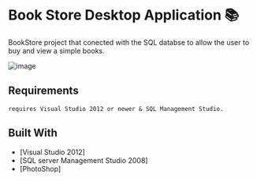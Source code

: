 # **Book Store Desktop Application :books:**
  BookStore project that conected with the SQL databse to allow the user to buy and view a simple books.

![image](https://media.giphy.com/media/lL1XNLeWn6qaI/giphy.gif)

## Requirements
```
requires Visual Studio 2012 or newer & SQL Management Studio.
```

## Built With
* [Visual Studio 2012]
* [SQL server Management Studio 2008]
* [PhotoShop]  
